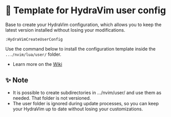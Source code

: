 # 📘 Template for HydraVim user config

Base to create your HydraVim configuration, which allows you to keep the latest version installed without losing your modifications.

```vimscript
:HydraVimCreateUserConfig
```
Use the command below to install the configuration template inside the `.../nvim/lua/user/` folder.

- Learn more on the [Wiki](https://github.com/HydraVim/HydraVim/wiki/Custom-User-Config)

## ✨ Note
- It is possible to create subdirectories in .../nvim/user/ and use them as needed. That folder is not versioned.
- The user folder is ignored during update processes, so you can keep your HydraVim up to date without losing your customizations.
